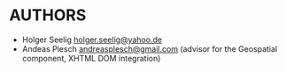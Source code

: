 AUTHORS
==================================================

* Holger Seelig <holger.seelig@yahoo.de>
* Andeas Plesch <andreasplesch@gmail.com> (advisor for the Geospatial component, XHTML DOM integration)
